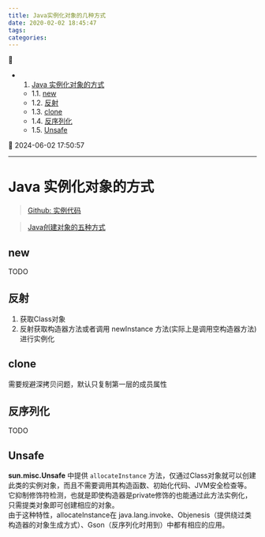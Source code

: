 ```yaml
---
title: Java实例化对象的几种方式
date: 2020-02-02 18:45:47
tags: 
categories: 
---
```


💠

- 1. [Java 实例化对象的方式](#java-实例化对象的方式)
    - 1.1. [new](#new)
    - 1.2. [反射](#反射)
    - 1.3. [clone](#clone)
    - 1.4. [反序列化](#反序列化)
    - 1.5. [Unsafe](#unsafe)

💠 2024-06-02 17:50:57
****************************************
# Java 实例化对象的方式
> [Github: 实例代码](https://github.com/kuangcp/JavaBase/blob/master/class/src/test/java/com/github/kuangcp/instantiation/InstantiationAndConstructorTest.java)

> [Java创建对象的五种方式](https://juejin.im/post/5d44530a6fb9a06aed7103bd)

## new
TODO

## 反射
1. 获取Class对象
1. 反射获取构造器方法或者调用 newInstance 方法(实际上是调用空构造器方法) 进行实例化

## clone
需要规避深拷贝问题，默认只复制第一层的成员属性


## 反序列化
TODO 

## Unsafe
**sun.misc.Unsafe** 中提供 `allocateInstance` 方法，仅通过Class对象就可以创建此类的实例对象，而且不需要调用其构造函数、初始化代码、JVM安全检查等。  
它抑制修饰符检测，也就是即使构造器是private修饰的也能通过此方法实例化，只需提类对象即可创建相应的对象。  
由于这种特性，allocateInstance在 java.lang.invoke、Objenesis（提供绕过类构造器的对象生成方式）、Gson（反序列化时用到）中都有相应的应用。
